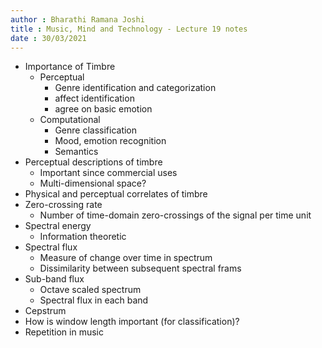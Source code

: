 ```yaml
---
author : Bharathi Ramana Joshi
title : Music, Mind and Technology - Lecture 19 notes
date : 30/03/2021
---
```


- Importance of Timbre
    + Perceptual
        - Genre identification and categorization
        - affect identification
        - agree on basic emotion
    + Computational
        - Genre classification
        - Mood, emotion recognition
        - Semantics
- Perceptual descriptions of timbre
    + Important since commercial uses
    + Multi-dimensional space?
- Physical and perceptual correlates of timbre
- Zero-crossing rate
    + Number of time-domain zero-crossings of the signal per time unit
- Spectral energy
    + Information theoretic
- Spectral flux
    + Measure of change over time in spectrum
    + Dissimilarity between subsequent spectral frams
- Sub-band flux
    + Octave scaled spectrum
    + Spectral flux in each band
- Cepstrum
- How is window length important (for classification)?
- Repetition in music
